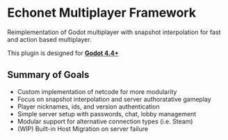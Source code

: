 # Echonet Multiplayer Framework

Reimplementation of Godot multiplayer with snapshot interpolation for fast and action based multiplayer.

This plugin is designed for **[Godot 4.4+](https://godotengine.org/download)**

## Summary of Goals

- Custom implementation of netcode for more modularity
- Focus on snapshot interpolation and server authoratative gameplay
- Player nicknames, ids, and version authentication
- Simple server setup with passwords, chat, lobby management
- Modular support for alternative connection types (i.e. Steam)
- (WIP) Built-in Host Migration on server failure
